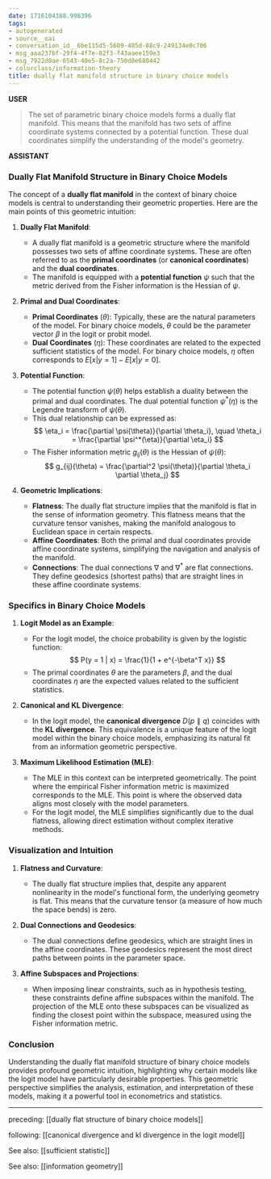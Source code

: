 ```yaml
---
date: 1716104388.998396
tags:
- autogenerated
- source__oai
- conversation_id__6be115d5-5609-405d-88c9-249134e0c706
- msg_aaa237bf-29f4-4f7e-82f3-f43aaee159e3
- msg_7922d0ae-6543-40e5-8c2a-750d0e680442
- colorclass/information-theory
title: dually flat manifold structure in binary choice models
---
```


**USER**

>The set of parametric binary choice models forms a dually flat manifold. This means that the manifold has two sets of affine coordinate systems connected by a potential function. These dual coordinates simplify the understanding of the model's geometry.


**ASSISTANT**

### Dually Flat Manifold Structure in Binary Choice Models

The concept of a **dually flat manifold** in the context of binary choice models is central to understanding their geometric properties. Here are the main points of this geometric intuition:

1. **Dually Flat Manifold**:
   - A dually flat manifold is a geometric structure where the manifold possesses two sets of affine coordinate systems. These are often referred to as the **primal coordinates** (or **canonical coordinates**) and the **dual coordinates**.
   - The manifold is equipped with a **potential function** $\psi$ such that the metric derived from the Fisher information is the Hessian of $\psi$. 

2. **Primal and Dual Coordinates**:
   - **Primal Coordinates** ($\theta$): Typically, these are the natural parameters of the model. For binary choice models, $\theta$ could be the parameter vector $\beta$ in the logit or probit model.
   - **Dual Coordinates** ($\eta$): These coordinates are related to the expected sufficient statistics of the model. For binary choice models, $\eta$ often corresponds to $E[x | y = 1] - E[x | y = 0]$.

3. **Potential Function**:
   - The potential function $\psi(\theta)$ helps establish a duality between the primal and dual coordinates. The dual potential function $\psi^*(\eta)$ is the Legendre transform of $\psi(\theta)$.
   - This dual relationship can be expressed as:
     $$
     \eta_i = \frac{\partial \psi(\theta)}{\partial \theta_i}, \quad \theta_i = \frac{\partial \psi^*(\eta)}{\partial \eta_i}
     $$
   - The Fisher information metric $g_{ij}(\theta)$ is the Hessian of $\psi(\theta)$:
     $$
     g_{ij}(\theta) = \frac{\partial^2 \psi(\theta)}{\partial \theta_i \partial \theta_j}
     $$

4. **Geometric Implications**:
   - **Flatness**: The dually flat structure implies that the manifold is flat in the sense of information geometry. This flatness means that the curvature tensor vanishes, making the manifold analogous to Euclidean space in certain respects.
   - **Affine Coordinates**: Both the primal and dual coordinates provide affine coordinate systems, simplifying the navigation and analysis of the manifold.
   - **Connections**: The dual connections $\nabla$ and $\nabla^*$ are flat connections. They define geodesics (shortest paths) that are straight lines in these affine coordinate systems.

### Specifics in Binary Choice Models

1. **Logit Model as an Example**:
   - For the logit model, the choice probability is given by the logistic function:
     $$
     P(y = 1 | x) = \frac{1}{1 + e^{-\beta^T x}}
     $$
   - The primal coordinates $\theta$ are the parameters $\beta$, and the dual coordinates $\eta$ are the expected values related to the sufficient statistics.

2. **Canonical and KL Divergence**:
   - In the logit model, the **canonical divergence** $D(p \parallel q)$ coincides with the **KL divergence**. This equivalence is a unique feature of the logit model within the binary choice models, emphasizing its natural fit from an information geometric perspective.

3. **Maximum Likelihood Estimation (MLE)**:
   - The MLE in this context can be interpreted geometrically. The point where the empirical Fisher information metric is maximized corresponds to the MLE. This point is where the observed data aligns most closely with the model parameters.
   - For the logit model, the MLE simplifies significantly due to the dual flatness, allowing direct estimation without complex iterative methods.

### Visualization and Intuition

1. **Flatness and Curvature**:
   - The dually flat structure implies that, despite any apparent nonlinearity in the model's functional form, the underlying geometry is flat. This means that the curvature tensor (a measure of how much the space bends) is zero.

2. **Dual Connections and Geodesics**:
   - The dual connections define geodesics, which are straight lines in the affine coordinates. These geodesics represent the most direct paths between points in the parameter space.

3. **Affine Subspaces and Projections**:
   - When imposing linear constraints, such as in hypothesis testing, these constraints define affine subspaces within the manifold. The projection of the MLE onto these subspaces can be visualized as finding the closest point within the subspace, measured using the Fisher information metric.

### Conclusion

Understanding the dually flat manifold structure of binary choice models provides profound geometric intuition, highlighting why certain models like the logit model have particularly desirable properties. This geometric perspective simplifies the analysis, estimation, and interpretation of these models, making it a powerful tool in econometrics and statistics.


---

preceding: [[dually flat structure of binary choice models]]  


following: [[canonical divergence and kl divergence in the logit model]]

See also: [[sufficient statistic]]


See also: [[information geometry]]